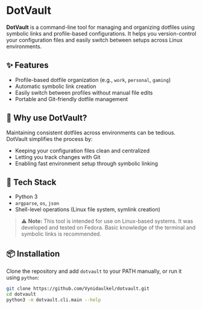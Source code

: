 # DotVault

**DotVault** is a command-line tool for managing and organizing dotfiles using symbolic links and profile-based configurations. It helps you version-control your configuration files and easily switch between setups across Linux environments.

## ✨ Features

- Profile-based dotfile organization (e.g., `work`, `personal`, `gaming`)
- Automatic symbolic link creation
- Easily switch between profiles without manual file edits
- Portable and Git-friendly dotfile management

## 🚀 Why use DotVault?

Maintaining consistent dotfiles across environments can be tedious. DotVault simplifies the process by:

- Keeping your configuration files clean and centralized
- Letting you track changes with Git
- Enabling fast environment setup through symbolic linking

## 🧰 Tech Stack

- Python 3
- `argparse`, `os`, `json`
- Shell-level operations (Linux file system, symlink creation)

> ⚠️ **Note:** This tool is intended for use on Linux-based systems. It was developed and tested on Fedora. Basic knowledge of the terminal and symbolic links is recommended.

## 📦 Installation

Clone the repository and add `dotvault` to your PATH manually, or run it using `python`:

```bash
git clone https://github.com/Vynidaulkel/dotvault.git
cd dotvault
python3 -m dotvault.cli.main --help
